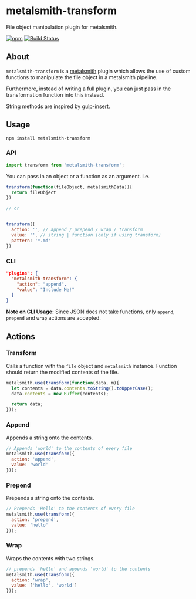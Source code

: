 # metalsmith-transform
File object manipulation plugin for metalsmith.

[![npm](https://img.shields.io/npm/v/metalsmith-transform.svg)](https://www.npmjs.com/package/metalsmith-transform)
[![Build Status](https://img.shields.io/travis/yeojz/metalsmith-transform.svg)](https://travis-ci.org/yeojz/metalsmith-transform)

## About
`metalsmith-transform` is a [metalsmith](http://http://www.metalsmith.io/) plugin which allows the use of custom functions to manipulate the file object in a metalsmith pipeline. 

Furthermore, instead of writing a full plugin, you can just pass in the transformation function into this instead.

String methods are inspired by [gulp-insert](https://www.npmjs.com/package/gulp-insert).


## Usage

```
npm install metalsmith-transform
```

### API
```js
import transform from 'metalsmith-transform';
```

You can pass in an object or a function as an argument. i.e.

```js
transform(function(fileObject, metalsmithData)){
  return fileObject
})

// or


transform({
  action: '', // append / prepend / wrap / transform
  value: '', // string | function (only if using transform)
  pattern: '*.md'
})
```


### CLI
```json
"plugins": {
  "metalsmith-transform": {
    "action": "append",
    "value": "Include Me!"
  }
}
```

**Note on CLI Usage:** Since JSON does not take functions, only `append`, `prepend` and `wrap` actions are accepted.


## Actions


### Transform

Calls a function with the `file` object and `metalsmith` instance.
Function should return the modified contents of the file.

```js
metalsmith.use(transform(function(data, m){
  let contents = data.contents.toString().toUpperCase();
  data.contents = new Buffer(contents);

  return data;
})); 
```

### Append

Appends a string onto the contents.

```js
// Appends 'world' to the contents of every file
metalsmith.use(transform({
  action: 'append',
  value: 'world'
})); 
```

### Prepend

Prepends a string onto the contents.

```js
// Prepends 'Hello' to the contents of every file
metalsmith.use(transform({
  action: 'prepend',
  value: 'hello'
}));
```
### Wrap

Wraps the contents with two strings.

```js
// prepends 'hello' and appends 'world' to the contents
metalsmith.use(transform({
  action: 'wrap',
  value: ['hello', 'world']
}));
```





